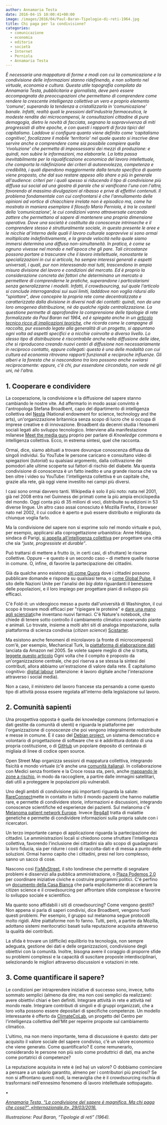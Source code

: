 ```yaml
---
author: Annamaria Testa
date: 2016-04-15 10:00:41+00:00
image: /images/2016/04/Paul-Baran-Tipologie-di-reti-1964.jpg
title: Chi paga per la condivisione?
categories:
  - comunicazione
  - economia
  - editoria
  - società
  - Internet
  - Perniola
  - Annamaria Testa
---
```

*È necessaria una mappatura di forme e modi con cui la comunicazione e la condivisione delle informazioni stanno ridefinendo, e non soltanto nel virtuale, economia e cultura. Questa utile topografia compilata da Annamaria Testa, pubblicitaria e giornalista, deve però essere accompagnata da preoccupazioni che permettano di comprendere come rendere la crescente intelligenza collettiva un vero e proprio elemento ‘comune', superando la tendenza a cristallizzarla in ‘comunicazione' banale. Infatti, realtà quali le pressioni dell'industria farmaceutica, le modeste rendite dei microcompensi, le consultazioni cittadine di pura demagogia, dietro le novità di facciata, segnano la sopravvivenza di miti progressisti di altre epoche, e con questi i rapporti di forza tipici del capitalismo. Laddove si configura quanto viene definito come ‘capitalismo cognitivo', focalizzare il mobile ‘territorio' nel quale questo si inscrive deve servire anche a comprendere come sia possibile compiere quella ‘rivoluzione' che permetta di impossessarsi dei mezzi di produzione: e quindi, non subire le informazioni, ma elaborarle. La lotta passa inevitabilmente per la riqualificazione economica del lavoro intellettuale, che comporta la ridefinizione dei criteri di autorevolezza, competenza e credibilità, i quali dipendono maggiormente dalla tenuta specifica di quanto viene proposto, che dal suo restare appeso allo share o più in generale all'audience: criteri per i quali spesso si riducendo il tipo di condivisione più diffusa sui social ad una giostra di parole che si vanificano l'una con l'altra, favorendo al massimo divulgazioni al ribasso e prive di effettivi contenuti. Il problema fondamentale con cui confrontarsi è che l'annullamento delle opinioni ad vortice di chiacchiere irrelate non è episodico ma, come ha mostrato in maniera esemplare il filosofo Mario Perniola, è tra le costanti della ‘comunicazione', le cui condizioni vanno attraversate cercando zattere che permettano al sapere di mantenere una propria dimensione operativa. Dove una società è costituita da conoscenze intrinseche e il comprendere stesso è strutturalmente sociale, in questo presente le aree e le nicchie al'interno delle quali il lavoro culturale sopravvive si sono ormai moltiplicate indefinitivamente, e la grande velocità nella quale siamo immersi determina una diffusa non-simultaneità. In pratica, è come se ognuno vivesse nel mondo e nell'epoca che gli pare. Tali circostanze possono portare a trascurare che il lavoro intellettuale, nonostante le specializzazioni in cui si articola, ha sempre interessi generali e aspetti universali, i quali, pur non interessando mai tutti, trascendono in ampia misura divisione del lavoro e condizioni del mercato. Ed è proprio la considerazione concreta dei fattori che determinano un mercato a permettere di comprenderne le pratiche, superandone i particolarismi senza generalizzarne i modelli. Infatti, il crowdsourcing, sul quale l'articolo si conclude interrogandosi sui suoi limiti, ladddove non voglia ridursi allo "spiottare", deve concepire la propria rete come decentralizzata e caratterizzata dalla divisione in diversi nodi dei contatti: quindi, non da una loro omogenea distribuzione, nè da qualche rigida centralizzazione. La questione permette di approfondire la comprensione delle tipologie di rete formalizzate da Paul Baran nel 1964, ed è spiegata anche in un [articolo tecnico ricco di implicazioni teoriche](http://www.secondowelfare.it/terzo-settore/impresa-sociale/personal-fundraising-e-crowdfunding-di-retedeldono.html), che ricorda come le campagne di raccolta, pur essendo legate alla generalità di un progetto, si appuntano ogni volta ad aspetti specifici e a nicchie coinvolte a diverso livello. Lo stesso tipo di distribuzione è riscontrabile anche nella diffusione delle idee, che si riproducono creando nuovi centri di diffusione non necessariamente in reciproco contatto, eppure collegati: questa è una delle modalità con cui cultura ed economia ritrovano rapporti funzionali e reciproche influenze. Gli alberi e la foresta che si nascondono tra loro possono anche svelarsi reciprocamente: eppure, c'è chi, pur essendone circondato, non vede nè gli uni, nè l'altra.*

## 1. Cooperare e condividere

La cooperazione, la condivisione e la diffusione del sapere stanno cambiando le nostre vite. Ad affermarlo in modo assai convinto è l'antropologa Stefana Broadbent, capo del dipartimento di intelligenza collettiva del [Nesta](http://www.nesta.org.uk/) (National endowment for science, technology and the arts), un'organizzazione britannica senza scopo di lucro che si occupa di imprese creative e di innovazione. Broadbent da decenni studia i fenomeni sociali legati allo sviluppo tecnologico. Interviene alla manifestazione milanese [Meet the media guru](http://www.meetthemediaguru.org/) proprio per parlare di *Knowledge commons* e intelligenza collettiva. Ecco, in estrema sintesi, quel che racconta.

Ormai, dice, siamo abituati a trovare dovunque conoscenza diffusa da singoli individui. Su YouTube le persone caricano e consultano video di spiegazioni (*tutorial*) su qualsiasi argomento, dalla coltivazione dei pomodori alle ultime scoperte sui fattori di rischio del diabete. Ma questa condivisione di conoscenza è un fatto inedito e una grande risorsa che va ben oltre i video su YouTube: l'intelligenza collettiva è un capitale che, grazie alla rete, già oggi viene investito nei campi più diversi.

I casi sono ormai davvero tanti. Wikipedia è solo il più noto: nata nel 2001, già nel 2008 entra nel Guinness dei primati come la più ampia enciclopedia del mondo. Oggi conta più di 35 milioni di voci, distribuite su edizioni in 53 diverse lingue. Un altro caso assai conosciuto è Mozilla Firefox, il browser nato nel 2002, il cui codice è aperto e può essere distribuito e migliorato da chiunque voglia farlo.

Ma la condivisione del sapere non si esprime solo nel mondo virtuale e può, per esempio, applicarsi alla coprogettazione urbanistica: Anne Hidalgo, sindaca di Parigi, [si appella all'intelligenza collettiva](https://idee.paris.fr/co-construisons-paris) per progettare una città che sia *“juste, progressiste et durable”*.

Può trattarsi di mettere a frutto (o, in certi casi, di sfruttare) le risorse collettive. Oppure – e questo è un secondo caso – di mettere quelle risorse in comune. O, infine, di favorire la partecipazione dei cittadini.

Già da qualche anno esistono [siti come Quora](https://www.quora.com/) dove i cittadini possono pubblicare domande e risposte su qualsiasi tema, o [come Global Pulse](http://www.unglobalpulse.org/), il sito delle Nazioni Unite per l'analisi dei *big data* riguardanti il benessere delle popolazioni, e il loro impiego per progettare piani di sviluppo più efficaci.

C'è Fold-it: un videogioco messo a punto dall'università di Washington, il cui scopo è trovare modi efficaci per "ripiegare le proteine" e [dare una mano agli scienziati](http://www.scientificamerican.com/article/foldit-gamers-solve-riddle)che inventano nuovi farmaci. C'è Nature's notebook, che chiede di tenere sotto controllo il cambiamento climatico osservando piante e animali. Lo trovate, insieme a molti altri siti di analoga impostazione, sulla piattaforma di scienza condivisa (*citizen science*) [Scistarter](http://scistarter.com/finder).

Ma esistono anche fenomeni di microlavoro (a fronte di microcompensi) com'è, per esempio, Mechanical Turk, la [piattaforma di elaborazione dati](http://mechanicalturk.typepad.com/blog/2015/05/bringing-future-innovation-to-mechanical-turk.html) lanciata da Amazon nel 2005. Se volete sapere meglio di che si tratta, [leggete questo articolo](https://www.linkedin.com/pulse/my-experience-amazon-mechanical-turk-mturk-worker-utpal-dholakia) Ogni volta che il compito è proposto da un'organizzazione centrale, che poi riserva a se stessa la sintesi dei contributi, allora abbiamo un'estrazione di valore dalla rete. È capitalismo cognitivo: [digital labour](https://en.wikipedia.org/wiki/Digital_labor) (attenzione: è lavoro digitale anche l'interazione attraverso i social media).

Non a caso, il ministero del lavoro francese sta pensando a come questo tipo di attività possa essere regolata all'interno della legislazione sul lavoro.

## 2. Comunità sapienti

Una prospettiva opposta è quella dei knowledge commons (informazioni e dati gestite da comunità di utenti) e riguarda le piattaforme per l'organizzazione di conoscenze che poi vengono integralmente redistribuite e messe in comune. È il caso del [Debian project](https://it.wikipedia.org/wiki/Debian), un sistema democratico e volontario di progettazione di software che si è addirittura dotato di una propria costituzione, o di [GitHub](https://github.com/) un popolare deposito di centinaia di migliaia di linee di codice open source.

Open Street Map organizza sessioni di mappatura collettiva, integrando fisicità e mondo virtuale (c'è anche una [comunità italiana](https://openstreetmap.it/)). In collaborazione con Medici senza frontiere e la Croce rossa sta, però, anche [mappando le zone a rischio](http://www.msf.org.uk/missing-maps-project), in modo da raccogliere, a partire dalle immagini satellitari, dati utili a proteggere le popolazioni più vulnerabili.

Uno degli ambiti di condivisione più importanti riguarda la salute: [RareConnect](https://www.rareconnect.org/it)mette in contatto in tutto il mondo pazienti che hanno malattie rare, e permette di condividere storie, informazioni e discussioni, integrando conoscenze scientifiche ed esperienze dei pazienti. Sul melanoma c'è [Melanoma patient network Europe](http://www.melanomapatientnetworkeu.org/). Invece [Reg4all](https://www.reg4all.org/) tratta di malattie genetiche e permette di condividere informazioni sulla propria salute con i ricercatori.

Un terzo importante campo di applicazione riguarda la partecipazione dei cittadini. Le amministrazioni locali si chiedono come sfruttare l'intelligenza collettiva, favorendo l'inclusione dei cittadini sia allo scopo di guadagnarsi la loro fiducia, sia per ridurre i costi di raccolta-dati e di messa a punto delle soluzioni. Ormai hanno capito che i cittadini, presi nel loro complesso, sanno un sacco di cose.

Nascono così [FixMyStreet](https://www.fixmystreet.com/), il sito londinese che permette di segnalare problemi e disservizi alla pubblica amministrazione, o [Plaza Podemos 2.0](https://plaza.podemos.info/) per coordinare iniziative civiche e costruire programmi politici. C'è perfino un [documento della Casa Bianca](https://www.whitehouse.gov/blog/2015/09/30/accelerating-use-citizen-science-and-crowdsourcing-address-societal-and-scientific) che parla esplicitamente di accelerare la citizen science e il crowdsourcing per affrontare sfide complesse e favorire lo sviluppo sociale e scientifico.

Ma quanto sono affidabili i siti di crowdsourcing? Come vengono gestiti? Non appena si parla di saperi condivisi, dice Broadbent, vengono fuori questi problemi. Per esempio, il gruppo sul melanoma segue protocolli molto rigidi. Altre piattaforme non fo fanno. Tutti, però, a partire da Mozilla, adottano sistemi meritocratici basati sulla reputazione acquisita attraverso la qualità dei contributi.

La sfida è trovare un (difficile) equilibrio tra tecnologia, non sempre adeguata, gestione dei dati e delle organizzazioni, condivisione degli obiettivi con la comunità. Inoltre, bisogna avere il coraggio di proporre sfide su problemi complessi e la capacità di suscitare proposte interdisciplinari, selezionando le migliori attraverso discussioni e votazioni in rete.

## 3. Come quantificare il sapere?

Le condizioni per intraprendere iniziative di successo sono, invece, tutto sommato semplici (almeno da dire; ma non così semplici da realizzare): avere obiettivi chiari e ben definiti. Integrare attività in rete e attività nel mondo reale. Integrare contributi di singoli e di gruppi organizzati, che a loro volta possono essere depositari di specifiche competenze. Un modello interessante è offerto da [ClimateCoLab](http://climatecolab.org/), un progetto del Centro per l'intelligenza collettiva dell'Mit per reperire proposte sul cambiamento climatico.

L'ultimo, ma non meno importante, tema di discussione è questo: dato per acquisito il valore sociale del sapere condiviso, c'è un valore economico che viene generato. Come quantificarlo? E come remunerarlo, considerando le persone non più solo come produttrici di dati, ma anche come portatrici di competenze?

La reputazione acquisita in rete è (ed ha) un valore? O dobbiamo cominciare a pensare a un salario garantito, almeno per i contributori più preziosi? Se non si affrontano questi nodi, la meraviglia che è il crowdsourcing rischia di trasformarsi nell'ennesimo fenomeno di lavoro intellettuale sottopagato.

•

[*Annamaria Testa, “La condivisione del sapere è magnifica. Ma chi paga che cosa?”, «Internazionale.it», 29/03/2016.*](http://www.internazionale.it/opinione/annamaria-testa/2016/03/29/condivisione-sapere)

*Illustrazione: Paul Baran, “Tipologie di reti” (1964).*

